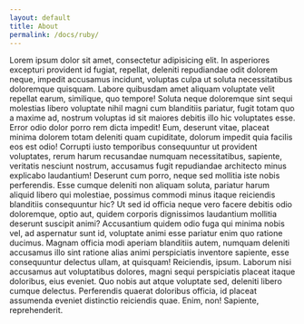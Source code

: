 ```yaml
---
layout: default
title: About
permalink: /docs/ruby/
---
```


<section class="section__docs">
    <p>
     Lorem ipsum dolor sit amet, consectetur adipisicing elit. In asperiores excepturi provident id fugiat, repellat, deleniti repudiandae odit dolorem neque, impedit accusamus incidunt, voluptas culpa ut soluta necessitatibus doloremque quisquam. Labore quibusdam amet aliquam voluptate velit repellat earum, similique, quo tempore! Soluta neque doloremque sint sequi molestias libero voluptate nihil magni cum blanditiis pariatur, fugit totam quo a maxime ad, nostrum voluptas id sit maiores debitis illo hic voluptates esse. Error odio dolor porro rem dicta impedit! Eum, deserunt vitae, placeat minima dolorem totam deleniti quam cupiditate, dolorum impedit quia facilis eos est odio! Corrupti iusto temporibus consequuntur ut provident voluptates, rerum harum recusandae numquam necessitatibus, sapiente, veritatis nesciunt nostrum, accusamus fugit repudiandae architecto minus explicabo laudantium! Deserunt cum porro, neque sed mollitia iste nobis perferendis. Esse cumque deleniti non aliquam soluta, pariatur harum aliquid libero qui molestiae, possimus commodi minus itaque reiciendis blanditiis consequuntur hic? Ut sed id officia neque vero facere debitis odio doloremque, optio aut, quidem corporis dignissimos laudantium mollitia deserunt suscipit animi? Accusantium quidem odio fuga qui minima nobis vel, ad aspernatur sunt id, voluptate animi esse pariatur enim quo ratione ducimus. Magnam officia modi aperiam blanditiis autem, numquam deleniti accusamus illo sint ratione alias animi perspiciatis inventore sapiente, esse consequuntur delectus ullam, at quisquam! Reiciendis, ipsum. Laborum nisi accusamus aut voluptatibus dolores, magni sequi perspiciatis placeat itaque doloribus, eius eveniet. Quo nobis aut atque voluptate sed, deleniti libero cumque delectus. Perferendis quaerat doloribus officia, id placeat assumenda eveniet distinctio reiciendis quae. Enim, non! Sapiente, reprehenderit.
    </p>
</section>